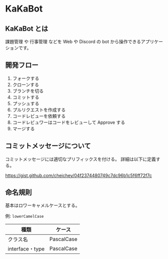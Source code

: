 # KaKaBot 

## KaKaBot とは　


課題管理 や 行事管理 などを Web や Discord の bot から操作できるアプリケーションです。

## 開発フロー

1. フォークする
2. クローンする
3. ブランチを切る
4. コミットする
5. プッシュする
6. プルリクエストを作成する
7. コードレビューを依頼する
8. コードレビュワーはコードをレビューして Approve する
9. マージする

## コミットメッセージについて

コミットメッセージには適切なプリフィックスを付ける。
詳細は以下に定義する。

https://gist.github.com/cheichey/04f2374480749c7dc96b1c5f6ff72f7c

## 命名規則

基本はロワーキャメルケースとする。

例: `lowerCamelCase`

| 種類             | ケース        |
|----------------|------------|
| クラス名           | PascalCase |
| interface・type | PascalCase |


